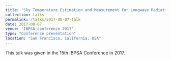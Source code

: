 ```yaml
---
title: "Sky Temperature Estimation and Measurement for Longwave Radiation Calculation"
collection: talks
permalink: /talks/2017-08-07-talk
date: 2017-08-07
venue: 'IBPSA conference 2017'
type: "Conference presentation"
location: "San Francisco, California, USA"
---
```


This talk was given in the 15th IBPSA Conference in 2017.
